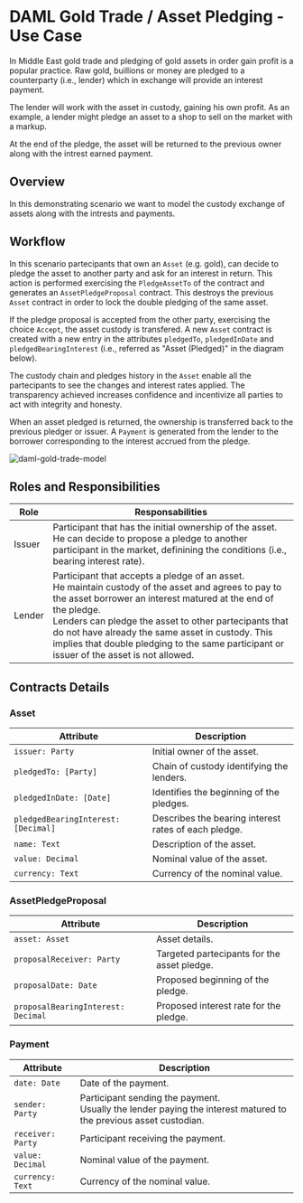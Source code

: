 # DAML Gold Trade / Asset Pledging - Use Case

In Middle East gold trade and pledging of gold assets in order gain profit is a popular practice. Raw gold, buillions or money are pledged to a counterparty (i.e., lender) which in exchange will provide an interest payment.

The lender will work with the asset in custody, gaining his own profit. As an example, a lender might pledge an asset to a shop to sell on the market with a markup.

At the end of the pledge, the asset will be returned to the previous owner along with the intrest earned payment.

## Overview

In this demonstrating scenario we want to model the custody exchange of assets along with the intrests and payments.

## Workflow

In this scenario partecipants that own an `Asset` (e.g. gold), can decide to pledge the asset to another party and ask for an interest in return. This action is performed exercising the `PledgeAssetTo` of the contract and generates an `AssetPledgeProposal` contract. This destroys the previous `Asset` contract in order to lock the double pledging of the same asset.

If the pledge proposal is accepted from the other party, exercising the choice `Accept`, the asset custody is transfered. A new `Asset` contract is created with a new entry in the attributes `pledgedTo`, `pledgedInDate` and `pledgedBearingInterest` (i.e., referred as "Asset (Pledged)" in the diagram below).

The custody chain and pledges history in the `Asset` enable all the partecipants to see the changes and interest rates applied. The transparency achieved increases confidence and incentivize all parties to act with integrity and honesty.

When an asset pledged is returned, the ownership is transferred back to the previous pledger or issuer. A `Payment` is generated from the lender to the borrower corresponding to the interest accrued from the pledge.

![daml-gold-trade-model](https://user-images.githubusercontent.com/1352670/211335627-6380e069-9885-4f75-99c8-48a3e2cd4fd4.png)

## Roles and Responsibilities

| Role | Responsabilities |
|---|---|
| Issuer | Participant that has the initial ownership of the asset. <br> He can decide to propose a pledge to another participant in the market, definining the conditions (i.e., bearing interest rate). |
| Lender | Participant that accepts a pledge of an asset. <br> He maintain custody of the asset and agrees to pay to the asset borrower an interest matured at the end of the pledge. <br> Lenders can pledge the asset to other partecipants that do not have already the same asset in custody. This implies that double pledging to the same participant or issuer of the asset is not allowed. |

## Contracts Details

### Asset

| Attribute | Description |
|---|---|
| `issuer: Party` | Initial owner of the asset. |
| `pledgedTo: [Party]` | Chain of custody identifying the lenders. |
| `pledgedInDate: [Date]` | Identifies the beginning of the pledges. |
| `pledgedBearingInterest: [Decimal]` | Describes the bearing interest rates of each pledge. |
| `name: Text` | Description of the asset. |
| `value: Decimal` | Nominal value of the asset. |
| `currency: Text` | Currency of the nominal value. |

### AssetPledgeProposal

| Attribute | Description |
|---|---|
| `asset: Asset` | Asset details. |
| `proposalReceiver: Party` | Targeted partecipants for the asset pledge. |
| `proposalDate: Date` | Proposed beginning of the pledge. |
| `proposalBearingInterest: Decimal` | Proposed interest rate for the pledge. |

### Payment

| Attribute | Description |
|---|---|
| `date: Date` | Date of the payment. |
| `sender: Party` | Participant sending the payment.<br>Usually the lender paying the interest matured to the previous asset custodian. |
| `receiver: Party` | Participant receiving the payment. |
| `value: Decimal` | Nominal value of the payment. |
| `currency: Text` | Currency of the nominal value. |

